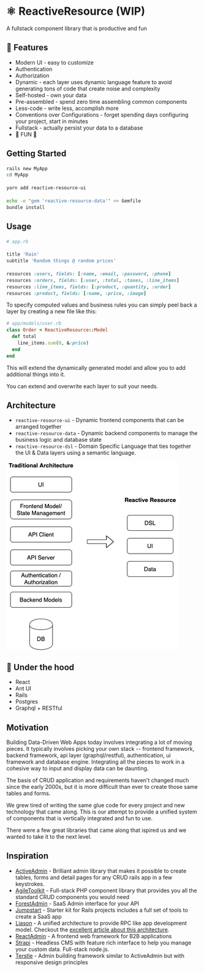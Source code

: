 # ⚛️ ReactiveResource (WIP)
A fullstack component library that is productive and fun

## 🚀 Features
* Modern UI - easy to customize
* Authentication
* Authorization
* Dynamic - each layer uses dynamic language feature to avoid generating tons of code that create noise and complexity
* Self-hosted - own your data
* Pre-assembled - spend zero time assembling common components
* Less-code - write less, accomplish more
* Conventions over Configurations - forget spending days configuring your project, start in minutes
* Fullstack - actually persist your data to a database
* 🤪 FUN 🤪

## Getting Started

```bash
rails new MyApp
cd MyApp

yarn add reactive-resource-ui

echo -e "gem 'reactive-resource-data'" >> Gemfile
bundle install
```

## Usage

```ruby
# app.rb

title 'Rain'
subtitle 'Random things @ random prices'

resources :users, fields: [:name, :email, :password, :phone]
resources :orders, fields: [:user, :total, :taxes, :line_items]
resources :line_items, fields: [:product, :quantity, :order]
resources :product, fields: [:name, :price, :image]
```

To specify computed values and business rules you can simply peel back a layer by creating a new file like this:

```ruby
# app/models/user.rb
class Order < ReactiveResource::Model
  def total
    line_items.sum(0, &:price)
  end
end
```

This will extend the dynamically generated model and allow you to add additional things into it.

You can extend and overwrite each layer to suit your needs.

## Architecture

- `reactive-resource-ui` - Dynamic frontend components that can be arranged together
- `reactive-resource-data` - Dynamic backend components to manage the business logic and database state
- `reactive-resource-dsl` - Domain Specific Language that ties together the UI & Data layers using a semantic language.

![Architecture](docs/reactive-resource-vs-traditional-architecture.jpg)

## 🚗 Under the hood
* React
* Ant UI
* Rails
* Postgres
* Graphql + RESTful

## Motivation
Building Data-Driven Web Apps today involves integrating a lot of moving pieces. It typically involves picking your own stack -- frontend framework, backend framework, api layer (graphql/restful), authentication, ui framework and database engine. Integrating all the pieces to work in a cohesive way to input and display data can be daunting.

The basis of CRUD application and requirements haven't changed much since the early 2000s, but it is more difficult than ever to create those same tables and forms.

We grew tired of writing the same glue code for every project and new technology that came along. This is our attempt to provide a unified system of components that is vertically integrated and fun to use.

There were a few great libraries that came along that ispired us and we wanted to take it to the next level.

## Inspiration

- [ActiveAdmin](https://activeadmin.info/) - Brilliant admin library that makes it possible to create tables, forms and detail pages for any CRUD rails app in a few keystrokes.
- [AgileToolkit](https://www.agiletoolkit.org/) - Full-stack PHP component library that provides you all the standard CRUD components you would need
- [ForestAdmin](https://www.forestadmin.com/) - SaaS Admin interface for your API
- [Jumpstart](https://github.com/excid3/jumpstart/) - Starter kit for Rails projects includes a full set of tools to create a SaaS app
- [Liason](https://liaison.dev/) - A unified architecture to provide RPC like app development model. Checkout the [excellent article about this architecture](https://www.freecodecamp.org/news/full-stack-unified-architecture/).
- [ReactAdmin](https://marmelab.com/react-admin/) - A frontend web framework for B2B applications
- [Strapi](https://strapi.io/) - Headless CMS with feature rich interface to help you manage your custom data. Full-stack node.js.
- [Terstle](https://trestle.io/) - Admin building framework similar to ActiveAdmin but with responsive design principles


